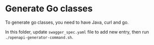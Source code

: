 # Generate Go classes

To generate go classes, you need to have Java, curl and go.

In this folder, update `swagger_spec.yaml` file to add new entry, then run `./openapi-generator-command.sh`.
